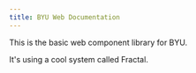 ```yaml
---
title: BYU Web Documentation
---
```

This is the basic web component library for BYU.

It's using a cool system called Fractal.